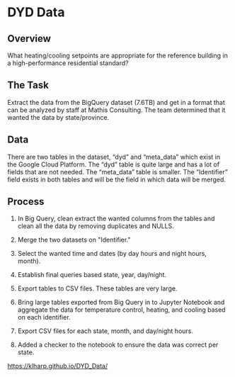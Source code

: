 # DYD Data

## Overview
What heating/cooling setpoints are appropriate for the reference building in a high-performance residential standard?

## The Task
Extract the data from the BigQuery dataset (7.6TB) and get in a format that can be analyzed by staff at Mathis Consulting. The team determined that it wanted the data by state/province.

## Data
There are two tables in the dataset, “dyd” and “meta_data” which exist in the Google Cloud Platform. The “dyd” table is quite large and has a lot of fields that are not needed. The “meta_data” table is smaller. The “Identifier” field exists in both tables and will be the field in which data will be merged. 

## Process
1. In Big Query, clean extract the wanted columns from the tables and clean all the data by removing duplicates and NULLS.

2. Merge the two datasets on "Identifier."

3. Select the wanted time and dates (by day hours and night hours, month).

4. Establish final queries based state, year, day/night. 

5. Export tables to CSV files. These tables are very large.

6. Bring large tables exported from Big Query in to Jupyter Notebook and aggregate the data for temperature control, heating, and cooling based on each identifier.

7. Export CSV files for each state, month, and day/night hours.

8. Added a checker to the notebook to ensure the data was correct per state.

https://klharp.github.io/DYD_Data/